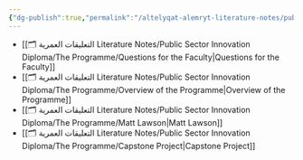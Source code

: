 ```yaml
---
{"dg-publish":true,"permalink":"/altelyqat-alemryt-literature-notes/public-sector-innovation-diploma/the-programme/the-programme/"}
---
```



-  [[🗂️ التعليقات العمرية Literature Notes/Public Sector Innovation Diploma/The Programme/Questions for the Faculty\|Questions for the Faculty]]
-  [[🗂️ التعليقات العمرية Literature Notes/Public Sector Innovation Diploma/The Programme/Overview of the Programme\|Overview of the Programme]]
-  [[🗂️ التعليقات العمرية Literature Notes/Public Sector Innovation Diploma/The Programme/Matt Lawson\|Matt Lawson]]
-  [[🗂️ التعليقات العمرية Literature Notes/Public Sector Innovation Diploma/The Programme/Capstone Project\|Capstone Project]]

